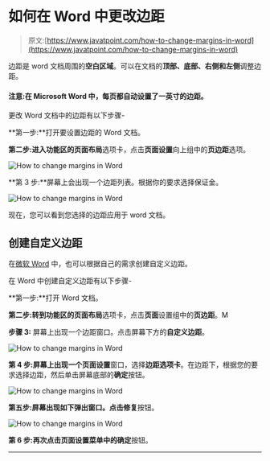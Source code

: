 # 如何在 Word 中更改边距

> 原文:[https://www.javatpoint.com/how-to-change-margins-in-word](https://www.javatpoint.com/how-to-change-margins-in-word)

边距是 word 文档周围的**空白区域**。可以在文档的**顶部、底部、右侧和左侧**调整边距。

#### 注意:在 Microsoft Word 中，每页都自动设置了一英寸的边距。

更改 Word 文档中的边距有以下步骤-

**第一步:**打开要设置边距的 Word 文档。

**第二步:**进入功能区的**页面布局**选项卡，点击**页面设置**向上组中的**页边距**选项。

![How to change margins in Word](../Images/c72157bdc95e3485b0b4c3d26a54af6a.png)

**第 3 步:**屏幕上会出现一个边距列表。根据你的要求选择保证金。

![How to change margins in Word](../Images/8a89b2d53ef92a24f9dbbff27bfdb320.png)

现在，您可以看到您选择的边距应用于 word 文档。

## 创建自定义边距

在[微软 Word](https://www.javatpoint.com/ms-word-tutorial) 中，也可以根据自己的需求创建自定义边距。

在 Word 中创建自定义边距有以下步骤-

**第一步:**打开 Word 文档。

**第二步:**转到功能区的**页面布局**选项卡，点击**页面**设置组中的**页边距**。M

**步骤 3:** 屏幕上出现一个边距窗口。点击屏幕下方的**自定义边距**。

![How to change margins in Word](../Images/c3b95684a461c945797bd3af6bca320f.png)

**第 4 步:**屏幕上出现一个**页面设置**窗口，选择**边距选项卡**。在边距下，根据您的要求选择边距，然后单击屏幕底部的**确定**按钮。

![How to change margins in Word](../Images/566f19537ab488e612e45871f40db27d.png)

**第五步:**屏幕出现如下弹出窗口。点击**修复**按钮。

![How to change margins in Word](../Images/1380f494ff9fffe228f9018f15be16b5.png)

**第 6 步:**再次点击页面设置菜单中的**确定**按钮。

* * *